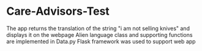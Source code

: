 # Care-Advisors-Test
The app returns the translation of the string "i am not selling knives" and displays it on the webpage
Alien language class and supporting functions are implemented in Data.py
Flask framework was used to support web app
